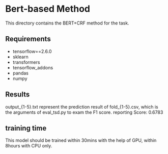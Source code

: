 # Bert-based Method

This directory contains the BERT+CRF method for the task.

## Requirements

- tensorflow==2.6.0
- sklearn
- transformers
- tensorflow_addons
- pandas
- numpy
## Results
output_{1-5}.txt represent the prediction result of fold_{1-5}.csv, which is the arguments of eval_tsd.py to exam the F1 score.
reporting Score: 0.6783

## training time

This model should be trained within 30mins with the help of GPU, within 8hours with CPU only.
